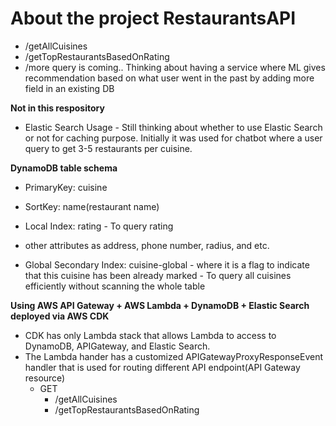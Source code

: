 # About the project RestaurantsAPI

- /getAllCuisines
- /getTopRestaurantsBasedOnRating
- /more query is coming.. Thinking about having a service where ML gives recommendation based on what user went in the past by adding more field in an existing DB

**Not in this respository**
- Elastic Search Usage - Still thinking about whether to use Elastic Search or not for caching purpose. Initially it was used for chatbot where a user query to get 3-5 restaurants per cuisine. 

**DynamoDB table schema**
- PrimaryKey: cuisine
- SortKey: name(restaurant name)
- Local Index: rating - To query rating 
- other attributes as address, phone number, radius, and etc. 

- Global Secondary Index: cuisine-global - where it is a flag to indicate that this cuisine has been already marked - To query all cuisines efficiently without scanning the whole table 

**Using AWS API Gateway + AWS Lambda + DynamoDB + Elastic Search deployed via AWS CDK**

- CDK has only Lambda stack that allows Lambda to access to DynamoDB, APIGateway, and Elastic Search.
- The Lambda hander has a customized APIGatewayProxyResponseEvent handler that is used for routing different API endpoint(API Gateway resource) 
   - GET  
      - /getAllCuisines
      - /getTopRestaurantsBasedOnRating



